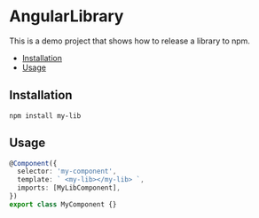 # AngularLibrary

This is a demo project that shows how to release a library to npm.

<!-- START doctoc generated TOC please keep comment here to allow auto update -->
<!-- DON'T EDIT THIS SECTION, INSTEAD RE-RUN doctoc TO UPDATE -->

- [Installation](#installation)
- [Usage](#usage)

<!-- END doctoc generated TOC please keep comment here to allow auto update -->

## Installation

```
npm install my-lib
```

## Usage

```typescript
@Component({
  selector: 'my-component',
  template: ` <my-lib></my-lib> `,
  imports: [MyLibComponent],
})
export class MyComponent {}
```
